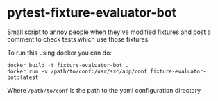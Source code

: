 pytest-fixture-evaluator-bot
==================

Small script to annoy people when they've modified fixtures and post a comment to check tests which use those fixtures.

To run this using docker you can do:
```
docker build -t fixture-evaluator-bot .
docker run -v /path/to/conf:/usr/src/app/conf fixture-evaluator-bot:latest
```
Where `/path/to/conf` is the path to the yaml configuration directory
